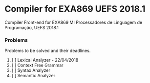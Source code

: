 # Compiler for EXA869 UEFS 2018.1
Compiler Front-end for EXA869 MI Processadores de Linguagem de Programação, UEFS 2018.1

### Problems 

Problems to be solved and their deadlines.

1. [ ] Lexical Analyzer - 22/04/2018
2. [ ] Context Free Grammar
3. [ ] Syntax Analyzer
4. [ ] Semantic Analyzer

